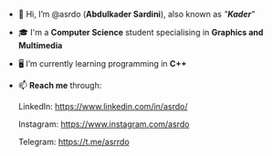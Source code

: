 - 👋 Hi, I’m @asrdo (**Abdulkader Sardini**), also known as *"**Kader**"*
- 🎓 I'm a **Computer Science** student specialising in **Graphics and Multimedia**
- 🖥 I’m currently learning programming in **C++**
- 📫 **Reach me** through:

    LinkedIn: https://www.linkedin.com/in/asrdo/
    
    Instagram: https://www.instagram.com/asrdo
    
    Telegram: https://t.me/asrrdo

<!---
asrdo/asrdo is a ✨ special ✨ repository because its `README.md` (this file) appears on your GitHub profile.
You can click the Preview link to take a look at your changes.
--->

